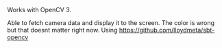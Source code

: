 Works with OpenCV 3.

Able to fetch camera data and display it to the screen. The color is wrong but that doesnt matter right now. Using https://github.com/lloydmeta/sbt-opencv
